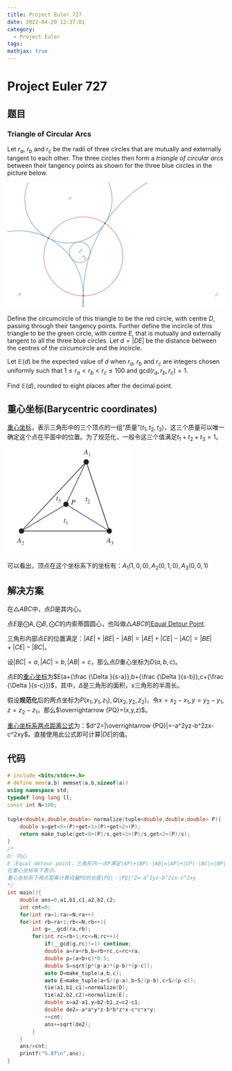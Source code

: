 ```yaml
---
title: Project Euler 727
date: 2022-04-20 12:37:01
category:
  - Project Euler
tags:
mathjax: true
---
```


<escape><!-- more --></escape>

# Project Euler 727

## 题目

### Triangle of Circular Arcs

Let $r_a$, $r_b$ and $r_c$ be the radii of three circles that are mutually and externally tangent to each other. The three circles then form a *triangle of circular arcs* between their tangency points as shown for the three blue circles in the picture below.

![](../images/p727_circular_arcs.jpg)

Define the circumcircle of this triangle to be the red circle, with centre $D$, passing through their tangency points. Further define the incircle of this triangle to be the green circle, with centre $E$, that is mutually and externally tangent to all the three blue circles. Let $d=\vert DE \vert$ be the distance between the centres of the circumcircle and the incircle.

Let $\mathbb{E}(d)$ be the expected value of $d$ when $r_a$, $r_b$ and $r_c$ are integers chosen uniformly such that $1\leq r_a<r_b<r_c \le 100$ and $\text{gcd}(r_a,r_b,r_c)=1$.

Find $\mathbb{E}(d)$, rounded to eight places after the decimal point.

## 重心坐标(Barycentric coordinates)

[重心坐标](https://mathworld.wolfram.com/BarycentricCoordinates.html)，表示三角形中的三个顶点的一组“质量”$(t_1,t_2,t_3)$，这三个质量可以唯一确定这个点在平面中的位置。为了规范化，一般令这三个值满足$t_1+t_2+t_3=1$。

![](../images/p727-1.png)

可以看出，顶点在这个坐标系下的坐标有：$A_1(1,0,0),A_2(0,1,0),A_3(0,0,1)$

## 解决方案

在$\triangle ABC$中，点$D$是其内心。

点$E$是$\bigodot A,\bigodot B,\bigodot C$的内索蒂圆圆心，也叫做$\triangle ABC$的[Equal Detour Point](https://mathworld.wolfram.com/EqualDetourPoint.html).

三角形内部点$E$的位置满足：$|AE|+|BE|-|AB|=|AE|+|CE|-|AC|=|BE|+|CE|-|BC|$。

设$|BC|=a,|AC|=b,|AB|=c$，那么点$D$重心坐标为$D(a,b,c)$。

点$E$的[重心坐标](https://en.wikipedia.org/wiki/Equal_detour_point)为$E(a+{\frac {\Delta }{s-a}},b+{\frac {\Delta }{s-b}},c+{\frac {\Delta }{s-c}})$，其中，$\Delta$是三角形的面积，$s$三角形的半周长。

假设**规范化**后的两点坐标为$P(x_1,y_1,z_1),Q(x_2,y_2,z_2)$，令$x=x_2-x_1,y=y_2-y_1,z=z_2-z_1$，那么$\overrightarrow {PQ}=(x,y,z)$。

[重心坐标系两点距离公式](https://en.wikipedia.org/wiki/Barycentric_coordinate_system#Distance_between_points)为：$d^2=|\overrightarrow {PQ}|=-a^2yz-b^2zx-c^2xy$。直接使用此公式即可计算$|DE|$的值。

## 代码

```C++
# include <bits/stdc++.h>
# define mem(a,b) memset(a,b,sizeof(a))
using namespace std;
typedef long long ll;
const int N=100;

tuple<double,double,double> normalize(tuple<double,double,double> P){
    double s=get<0>(P)+get<1>(P)+get<2>(P);
    return make_tuple(get<0>(P)/s,get<1>(P)/s,get<2>(P)/s);
}
/*
D: 内心
E：Equal detour point，三角形内一点P满足|AP|+|BP|-|AB|=|AP|+|CP|-|AC|=|BP|+|CP|-|BC|
在重心坐标系下表示。
重心坐标系下两点距离计算向量PQ的长度|PQ|：|PQ|^2=-a^2yz-b^2zx-c^2xy
*/
int main(){
    double ans=0,a1,b1,c1,a2,b2,c2;
    int cnt=0;
    for(int ra=1;ra<=N;ra++)
    for(int rb=ra+1;rb<=N;rb++){
        int g=__gcd(ra,rb);
        for(int rc=rb+1;rc<=N;rc++){
            if(__gcd(g,rc)!=1) continue;
            double a=ra+rb,b=rb+rc,c=rc+ra;
            double p=(a+b+c)*0.5;
            double S=sqrt(p*(p-a)*(p-b)*(p-c));
            auto D=make_tuple(a,b,c);
            auto E=make_tuple(a+S/(p-a),b+S/(p-b),c+S/(p-c));
            tie(a1,b1,c1)=normalize(D);
            tie(a2,b2,c2)=normalize(E);
            double x=a2-a1,y=b2-b1,z=c2-c1;
            double de2=-a*a*y*z-b*b*z*x-c*c*x*y;
            ++cnt;
            ans+=sqrt(de2);
        }
    }
    ans/=cnt;
    printf("%.8f\n",ans);
}
```
